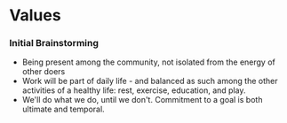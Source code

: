 # Values

### Initial Brainstorming

- Being present among the community, not isolated from the energy of other doers
- Work will be part of daily life - and balanced as such among the other activities of a healthy life: rest, exercise, education, and play.
- We'll do what we do, until we don't. Commitment to a goal is both ultimate and temporal.
